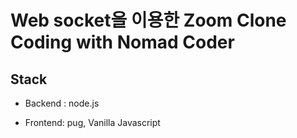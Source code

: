 # Web socket을 이용한 Zoom Clone Coding with Nomad Coder

## Stack

- Backend : node.js

- Frontend: pug, Vanilla Javascript
